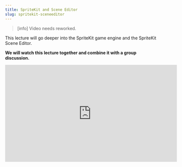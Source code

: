 ```yaml
---
title: SpriteKit and Scene Editor
slug: spritekit-sceneeditor
---
```

> [info]
> Video needs reworked.

This lecture will go deeper into the SpriteKit game engine and the SpriteKit Scene Editor.

**We will watch this lecture together and combine it with a group discussion.**

<iframe width="560" height="315" src="https://www.youtube.com/embed/_swR9tzrf6U" frameborder="0" allowfullscreen></iframe>
